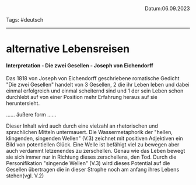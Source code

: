 <p align="right">Datum:06.09.2023</p>

Tags: #deutsch 

---

# alternative Lebensreisen
#### Interpretation - Die zwei Gesellen - Joseph von Eichendorff
Das 1818 von Joseph von Eichendorff geschriebene romatische Gedicht "Die zwei Gesellen" handelt von 3 Gesellen, 2 die ihr Leben leben und dabei einmal erfolgreich und einmal scheiternd sind und 1 der sein Leben schon durchlebt auf von einer Position mehr Erfahrung heraus auf sie heruntersieht.

…… äußere form ……

Dieser Inhalt wird auch durch eine vielzahl an rhetorischen und sprachlichen Mitteln untermauert.
Die Wassermetaphorik der "hellen, klingenden, singenden Wellen" (V.3) zeichnet mit positiven Adjektiven ein Bild von potentiellen Glück. Eine Welle ist befähigt viel zu bewegen aber auch verdammt letzenendes zu zerschellen. Genau wie das Leben bewegt sie sich immer nur in Richtung dieses zerschellens, den Tod. Durch die Personifikation "singende Wellen" (V.3) wird dieses Potential auf die Gesellen übertragen die in dieser Strophe noch am anfang ihres Lebens stehen(vgl. V.2)